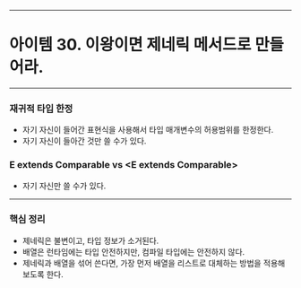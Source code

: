 
---
# 아이템 30. 이왕이면 제네릭 메서드로 만들어라.

---
### 재귀적 타입 한정
- 자기 자신이 들어간 표현식을 사용해서 타입 매개변수의 허용범위를 한정한다.
- 자기 자신이 들아간 것만 쓸 수가 있다.

### E extends Comparable vs <E extends Comparable<E>>
- 자기 자신만 쓸 수가 있다.


---
### 핵심 정리
- 제네릭은 불변이고, 타입 정보가 소거된다.
- 배열은 런타임에는 타입 안전하지만, 컴파일 타입에는 안전하지 않다.
- 제네릭과 배열을 섞어 쓴다면, 가장 먼저 배열을 리스트로 대체하는 방법을 적용해보도록 한다.

